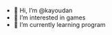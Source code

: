 - 👋 Hi, I’m @kayoudan
- 👀 I’m interested in games  
- 🌱 I’m currently learning program

<!---
kayoudan/kayoudan is a ✨ special ✨ repository because its `README.md` (this file) appears on your GitHub profile.
You can click the Preview link to take a look at your changes.
--->
